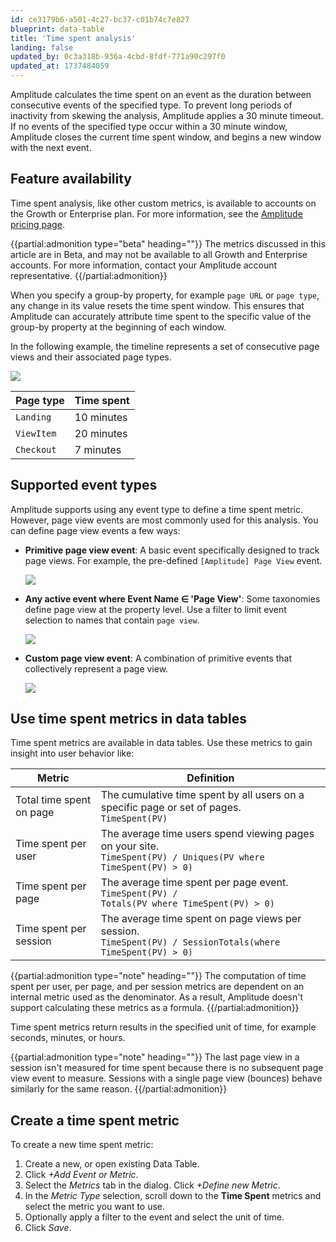 ```yaml
---
id: ce3179b6-a501-4c27-bc37-c01b74c7e827
blueprint: data-table
title: 'Time spent analysis'
landing: false
updated_by: 0c3a318b-936a-4cbd-8fdf-771a90c297f0
updated_at: 1737484059
---
```

Amplitude calculates the time spent on an event as the duration between consecutive events of the specified type. To prevent long periods of inactivity from skewing the analysis, Amplitude applies a 30 minute timeout. If no events of the specified type occur within a 30 minute window, Amplitude closes the current time spent window, and begins a new window with the next event.

## Feature availability

Time spent analysis, like other custom metrics, is available to accounts on the Growth or Enterprise plan. For more information, see the [Amplitude pricing page](https://amplitude.com/pricing).

{{partial:admonition type="beta" heading=""}}
The metrics discussed in this article are in Beta, and may not be available to all Growth and Enterprise accounts. For more information, contact your Amplitude account representative.
{{/partial:admonition}}

When you specify a group-by property, for example `page URL` or `page type`, any change in its value resets the time spent window. This ensures that Amplitude can accurately attribute time spent to the specific value of the group-by property at the beginning of each window.

In the following example, the timeline represents a set of consecutive page views and their associated page types.

![](statamic://asset::help_center_conversions::data-tables/time-spent.png)

| Page type  | Time spent |
| ---------- | ---------- |
| `Landing`  | 10 minutes |
| `ViewItem` | 20 minutes |
| `Checkout` | 7 minutes  |

## Supported event types

Amplitude supports using any event type to define a time spent metric. However, page view events are most commonly used for this analysis. You can define page view events a few ways:

* **Primitive page view event**: A basic event specifically designed to track page views. For example, the pre-defined `[Amplitude] Page View` event.

  ![](statamic://asset::help_center_conversions::data-tables/primitive.png)

* **Any active event where Event Name ∈ 'Page View'**: Some taxonomies define page view at the property level. Use a filter to limit event selection to names that contain `page view`.

  ![](statamic://asset::help_center_conversions::data-tables/filter.png)

* **Custom page view event**: A combination of primitive events that collectively represent a page view.

  ![](statamic://asset::help_center_conversions::data-tables/custom.png)

## Use time spent metrics in data tables

Time spent metrics are available in data tables. Use these metrics to gain insight into user behavior like:

| Metric                   | Definition                                                                                                                       |
| ------------------------ | -------------------------------------------------------------------------------------------------------------------------------- |
| Total time spent on page | The cumulative time spent by all users on a specific page or set of pages. <br /> <code>TimeSpent(PV)</code>                     |
| Time spent per user      | The average time users spend viewing pages on your site. <br /> <code>TimeSpent(PV) / Uniques(PV where TimeSpent(PV) > 0)</code> |
| Time spent per page      | The average time spent per page event. <br /> <code>TimeSpent(PV) / Totals(PV where TimeSpent(PV) > 0)</code>               |
| Time spent per session   | The average time spent on page views per session. <br /> <code>TimeSpent(PV) / SessionTotals(where TimeSpent(PV) > 0)            |

{{partial:admonition type="note" heading=""}}
The computation of time spent per user, per page, and per session metrics are dependent on an internal metric used as the denominator. As a result, Amplitude doesn't support calculating these metrics as a formula.
{{/partial:admonition}}

Time spent metrics return results in the specified unit of time, for example seconds, minutes, or hours.

{{partial:admonition type="note" heading=""}}
The last page view in a session isn't measured for time spent because there is no subsequent page view event to measure. Sessions with a single page view (bounces) behave similarly for the same reason.
{{/partial:admonition}}

## Create a time spent metric

To create a new time spent metric:

1. Create a new, or open existing Data Table.
2. Click *+Add Event or Metric*.
3. Select the *Metrics* tab in the dialog. Click *+Define new Metric*.
4. In the *Metric Type* selection, scroll down to the **Time Spent** metrics and select the metric you want to use.
5. Optionally apply a filter to the event and select the unit of time.
6. Click *Save*.
